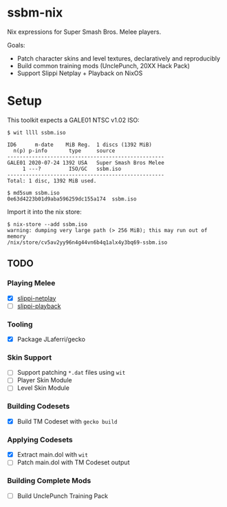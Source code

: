 # ssbm-nix
Nix expressions for Super Smash Bros. Melee players.

Goals:
* Patch character skins and level textures, declaratively and reproducibly
* Build common training mods (UnclePunch, 20XX Hack Pack)
* Support Slippi Netplay + Playback on NixOS

# Setup
This toolkit expects a GALE01 NTSC v1.02 ISO:
```
$ wit llll ssbm.iso

ID6      m-date    MiB Reg.  1 discs (1392 MiB)
  n(p) p-info       type     source
---------------------------------------------------
GALE01 2020-07-24 1392 USA   Super Smash Bros Melee
     1 ---?         ISO/GC   ssbm.iso
---------------------------------------------------
Total: 1 disc, 1392 MiB used.
       
$ md5sum ssbm.iso
0e63d4223b01d9aba596259dc155a174  ssbm.iso
```

Import it into the nix store:
```
$ nix-store --add ssbm.iso
warning: dumping very large path (> 256 MiB); this may run out of memory
/nix/store/cv5av2yy96n4g44vn6b4q1alx4y3bq69-ssbm.iso
```

## TODO
### Playing Melee
* [X] [slippi-netplay](https://github.com/project-slippi/Ishiiruka/pull/164)
* [ ] [slippi-playback](https://github.com/project-slippi/Ishiiruka/pull/164)

### Tooling
* [X] Package JLaferri/gecko

### Skin Support
* [ ] Support patching `*.dat` files using `wit`
* [ ] Player Skin Module
* [ ] Level Skin Module

### Building Codesets
* [X] Build TM Codeset with `gecko build`

### Applying Codesets
* [X] Extract main.dol with `wit`
* [ ] Patch main.dol with TM Codeset output

### Building Complete Mods
* [ ] Build UnclePunch Training Pack
